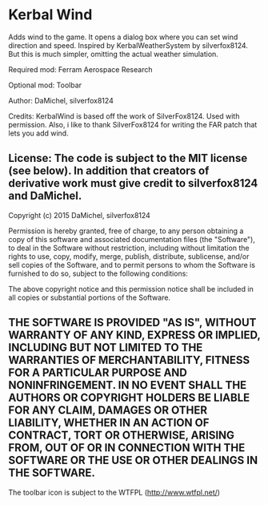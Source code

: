Kerbal Wind
========================================
Adds wind to the game. It opens a dialog box where you can set wind direction and speed. 
Inspired by KerbalWeatherSystem by silverfox8124. But this is much simpler, omitting the 
actual weather simulation.

Required mod: Ferram Aerospace Research

Optional mod: Toolbar

Author: DaMichel, silverfox8124

Credits: KerbalWind is based off the work of SilverFox8124. Used with permission. 
Also, i like to thank SilverFox8124 for writing the FAR patch that lets you add wind.



License: The code is subject to the MIT license (see below). In addition
that creators of derivative work must give credit to silverfox8124 and DaMichel.
------------------------------------------------
Copyright (c) 2015 DaMichel, silverfox8124

Permission is hereby granted, free of charge, to any person obtaining a copy
of this software and associated documentation files (the "Software"), to deal
in the Software without restriction, including without limitation the rights
to use, copy, modify, merge, publish, distribute, sublicense, and/or sell
copies of the Software, and to permit persons to whom the Software is
furnished to do so, subject to the following conditions:

The above copyright notice and this permission notice shall be included in
all copies or substantial portions of the Software.

THE SOFTWARE IS PROVIDED "AS IS", WITHOUT WARRANTY OF ANY KIND, EXPRESS OR
IMPLIED, INCLUDING BUT NOT LIMITED TO THE WARRANTIES OF MERCHANTABILITY,
FITNESS FOR A PARTICULAR PURPOSE AND NONINFRINGEMENT. IN NO EVENT SHALL THE
AUTHORS OR COPYRIGHT HOLDERS BE LIABLE FOR ANY CLAIM, DAMAGES OR OTHER
LIABILITY, WHETHER IN AN ACTION OF CONTRACT, TORT OR OTHERWISE, ARISING FROM,
OUT OF OR IN CONNECTION WITH THE SOFTWARE OR THE USE OR OTHER DEALINGS IN
THE SOFTWARE.
------------------------------------------------
The toolbar icon is subject to the WTFPL (http://www.wtfpl.net/)